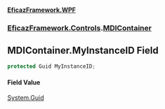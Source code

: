 #### [EficazFramework.WPF](EficazFrameworkWPF.md 'EficazFramework WPF')
### [EficazFramework.Controls](EficazFrameworkWPF.md#EficazFramework.Controls 'EficazFramework.Controls').[MDIContainer](EficazFramework.Controls/MDIContainer.md 'EficazFramework.Controls.MDIContainer')

## MDIContainer.MyInstanceID Field

```csharp
protected Guid MyInstanceID;
```

#### Field Value
[System.Guid](https://docs.microsoft.com/en-us/dotnet/api/System.Guid 'System.Guid')